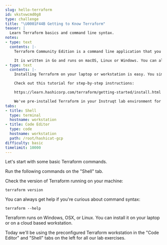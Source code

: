 ```yaml
---
slug: hello-terraform
id: vkstvwcmd0g8
type: challenge
title: "\U0001F44B Getting to Know Terraform"
teaser: |
  Learn Terraform basics and command line syntax.
notes:
- type: text
  contents: |-
    Terraform Community Edition is a command line application that you can download and run from your laptop or virtual workstation.

    It is written in Go and runs on macOS, Linux or Windows. You can always download the latest version of Terraform from https://www.terraform.io/downloads.html
- type: text
  contents: |-
    Installing Terraform on your laptop or workstation is easy. You simply download the zip file, unpack it, and place it somewhere in your PATH.

    Check out this tutorial for step-by-step instructions:

    https://learn.hashicorp.com/terraform/getting-started/install.html

    We've pre-installed Terraform in your Instruqt lab environment for you.
tabs:
- title: Shell
  type: terminal
  hostname: workstation
- title: Code Editor
  type: code
  hostname: workstation
  path: /root/hashicat-gcp
difficulty: basic
timelimit: 10000
---
```

Let's start with some basic Terraform commands.

Run the following commands on the "Shell" tab.

Check the version of Terraform running on your machine:
```
terraform version
```
You can always get help if you're curious about command syntax:
```
terraform --help
```
Terraform runs on Windows, OSX, or Linux. You can install it on your laptop or on a cloud based workstation.

Today we'll be using the preconfigured Terraform workstation in the "Code Editor" and "Shell" tabs on the left for all our lab exercises.